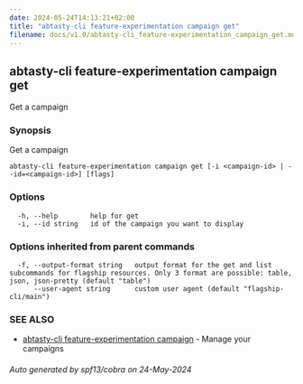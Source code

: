 ```yaml
---
date: 2024-05-24T14:13:21+02:00
title: "abtasty-cli feature-experimentation campaign get"
filename: docs/v1.0/abtasty-cli_feature-experimentation_campaign_get.md
---
```

## abtasty-cli feature-experimentation campaign get

Get a campaign

### Synopsis

Get a campaign

```
abtasty-cli feature-experimentation campaign get [-i <campaign-id> | --id=<campaign-id>] [flags]
```

### Options

```
  -h, --help        help for get
  -i, --id string   id of the campaign you want to display
```

### Options inherited from parent commands

```
  -f, --output-format string   output format for the get and list subcommands for flagship resources. Only 3 format are possible: table, json, json-pretty (default "table")
      --user-agent string      custom user agent (default "flagship-cli/main")
```

### SEE ALSO

* [abtasty-cli feature-experimentation campaign](/docs/v1.0/abtasty-cli_feature-experimentation_campaign.md)	 - Manage your campaigns

###### Auto generated by spf13/cobra on 24-May-2024
